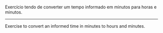 Exercício tendo de converter um tempo informado em minutos para horas e minutos.

-----

Exercise to convert an informed time in minutes to hours and minutes.
